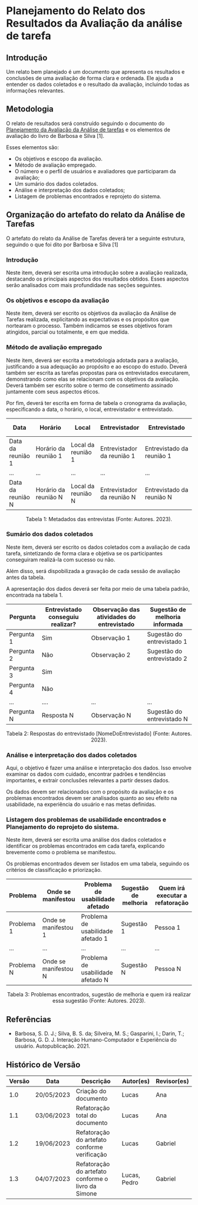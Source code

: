 # Planejamento do Relato dos Resultados da Avaliação da análise de tarefa

## Introdução

Um relato bem planejado é um documento que apresenta os resultados e conclusões de uma avaliação de forma clara e ordenada. Ele ajuda a entender os dados coletados e o resultado da avaliação, incluindo todas as informações relevantes.

## Metodologia

O relato de resultados será construído seguindo o documento do [Planejamento da Avaliação da Análise de tarefas](../analiseDeTarefas/planejamentoDaAvaliacaoTarefas.md) e os elementos de avaliação do livro de Barbosa e Silva [1].

Esses elementos são:

- Os objetivos e escopo da avaliação.
- Método de avaliação empregado.
- O número e o perfil de usuários e avaliadores que participaram da avaliação;
- Um sumário dos dados coletados.
- Análise e interpretação dos dados coletados;
- Listagem de problemas encontrados e reprojeto do sistema.

## Organização do artefato do relato da Análise de Tarefas

O artefato do relato da Análise de Tarefas deverá ter a seguinte estrutura, seguindo o que foi dito por Barbosa e Silva [1]

### Introdução

Neste item, deverá ser escrita uma introdução sobre a avaliação realizada, destacando os principais aspectos dos resultados obtidos. Esses aspectos serão analisados com mais profundidade nas seções seguintes.

### Os objetivos e escopo da avaliação

Neste item, deverá ser escrito os objetivos da avaliação da Análise de Tarefas realizada, explicitando as expectativas e os propósitos que nortearam o processo. Também indicamos se esses objetivos foram atingidos, parcial ou totalmente, e em que medida.

### Método de avaliação empregado

Neste item, deverá ser escrita a metodologia adotada para a avaliação, justificando a sua adequação ao propósito e ao escopo do estudo. Deverá também ser escrita as tarefas propostas para os entrevistados executarem, demonstrando como elas se relacionam com os objetivos da avaliação. Deverá também ser escrito sobre o termo de consetimento assinado juntamente com seus aspectos éticos.

Por fim, deverá ter escrita em forma de tabela o cronograma da avaliação, especificando a data, o horário, o local, entrevistador e entrevistado.

| Data               | Horário                | Local                | Entrevistador               | Entrevistado                | Termo de consetimento           |
| ------------------ | ----------------------- | -------------------- | --------------------------- | --------------------------- | ------------------------------- |
| Data da reunião 1 | Horário da reunião 1 | Local da reunião 1 | Entrevistador da reunião 1 | Entrevistado da reunião 1 | Link do termo de consetimento 1 |
| ...                | ...                     | ...                  | ...                         | ...                         | ...                             |
| Data da reunião N | Horário da reunião N | Local da reunião N | Entrevistador da reunião N | Entrevistado da reunião N | Link do termo de consetimento N |

<div style="text-align: center">
    <p> Tabela 1: Metadados das entrevistas (Fonte: Autores. 2023).</p>
</div>

### Sumário dos dados coletados

Neste item, deverá ser escrito os dados coletados com a avaliação de cada tarefa, sintetizando de forma clara e objetiva se os participantes conseguiram realizá-la com sucesso ou não.

Além disso, será dispobilizada a gravação de cada sessão de avaliação antes da tabela.

A apresentação dos dados deverá ser feita por meio de uma tabela padrão, encontrada na tabela 1.

| Pergunta   | Entrevistado conseguiu realizar? | Observação das atividades do entrevistado | Sugestão de melhoria informada |
| ---------- | -------------------------------- | ------------------------------------------- | ------------------------------- |
| Pergunta 1 | Sim                              | Observação 1                             | Sugestão do entrevistado 1     |
| Pergunta 2 | Não                             | Observação 2                             | Sugestão do entrevistado 2     |
| Pergunta 3 | Sim                              |                                             |                                 |
| Pergunta 4 | Não                             |                                             |                                 |
| ...        | ....                             | ...                                         | ...                             |
| Pergunta N | Resposta N                       | Observação N                             | Sugestão do entrevistado N     |

<div style="text-align: center">
    <p> Tabela 2: Respostas do entrevistado [NomeDoEntrevistado] (Fonte: Autores. 2023).</p>
</div>

### Análise e interpretação dos dados coletados

Aqui, o objetivo é fazer uma análise e interpretação dos dados. Isso envolve examinar os dados com cuidado, encontrar padrões e tendências importantes, e extrair conclusões relevantes a partir desses dados.

Os dados devem ser relacionados com o propósito da avaliação e os problemas encontrados devem ser analisados quanto ao seu efeito na usabilidade, na experiência do usuário e nas metas definidas.

### Listagem dos problemas de usabilidade encontrados e Planejamento do reprojeto do sistema.

Neste item, deverá ser escrita uma análise dos dados coletados e identificar os problemas encontrados em cada tarefa, explicando brevemente como o problema se manifestou.

Os problemas encontrados devem ser listados em uma tabela, seguindo os critérios de classificação e priorização.

| Problema   | Onde se manifestou   | Problema de usabilidade afetado   | Sugestão de melhoria | Quem irá executar a refatoração |
| ---------- | -------------------- | --------------------------------- | --------------------- | ---------------------------------- |
| Problema 1 | Onde se manifestou 1 | Problema de usabilidade afetado 1 | Sugestão 1           | Pessoa 1                           |
| ...        | ...                  | ...                               | ...                   | ...                                |
| Problema N | Onde se manifestou N | Problema de usabilidade afetado N | Sugestão N           | Pessoa N                           |

<div style="text-align: center">
    <p> Tabela 3: Problemas encontrados, sugestão de melhoria e quem irá realizar essa sugestão (Fonte: Autores. 2023).</p>
</div>

## Referências

- Barbosa, S. D. J.; Silva, B. S. da; Silveira, M. S.; Gasparini, I.; Darin, T.; Barbosa, G. D. J. Interação Humano-Computador e Experiência do usuário. Autopublicação. 2021.

## Histórico de Versão

| Versão | Data       | Descrição                                          | Autor(es)    | Revisor(es) |
| ------- | ---------- | ---------------------------------------------------- | ------------ | ----------- |
| 1.0     | 20/05/2023 | Criação do documento                               | Lucas        | Ana         |
| 1.1     | 03/06/2023 | Refatoração total do documento                     | Lucas        | Ana         |
| 1.2     | 19/06/2023 | Refatoração do artefato conforme verificação     | Lucas        | Gabriel     |
| 1.3     | 04/07/2023 | Refatoração do artefato conforme o livro da Simone | Lucas, Pedro | Gabriel     |
